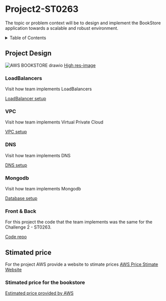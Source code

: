 # Project2-ST0263
The topic or problem context will be to design and implement the BookStore application towards a scalable and robust environment.

<details>
  <summary>Table of Contents</summary>
  <ol>
    <li><a href="#project-design">Project Design</a></li>
    <li><a href="#loadbalancers">LoadBalancers</a></li>   
    <li><a href="#vpc">VPC</a></li>   
    <li><a href="#dns">DNS</a></li>   
    <li><a href="#mongodb">Database</a></li>   
    <li><a href="#front--back">Front&Back</a></li>   
    <li><a href="#stimated-price">Stimated Price</a></li>   
  </ol>
</details>


## Project Design
![AWS BOOKSTORE drawio](https://user-images.githubusercontent.com/53051438/168496460-32605341-8517-40b0-b1a9-aa1eb8554d5f.png)
[High res-image](https://github.com/egonzalezt/Project2-ST0263/blob/c84dcdd31e3d54162a4c61b15bab57bc81ccdead/AWS_Schema/AWS%20BOOKSTORE%20ARCHI.png) 

### LoadBalancers

Visit how team implements LoadBalancers

[LoadBalancer setup](https://github.com/egonzalezt/Project2-ST0263/blob/df82f0231f6a5c225899e310b58fbed679bf6e4a/Load%20Balancers/README.md) 

### VPC

Visit how team implements Virtual Private Cloud

[VPC setup](https://github.com/egonzalezt/Project2-ST0263/blob/df82f0231f6a5c225899e310b58fbed679bf6e4a/VPC/README.md) 

### DNS

Visit how team implements DNS

[DNS setup](https://github.com/egonzalezt/Project2-ST0263/blob/df82f0231f6a5c225899e310b58fbed679bf6e4a/dns/README.md) 

### Mongodb

Visit how team implements Mongodb

[Database setup](https://github.com/egonzalezt/Project2-ST0263/blob/df82f0231f6a5c225899e310b58fbed679bf6e4a/Mongodb/README.md) 

### Front & Back

For this project the code that the team implements was the same for the Challenge 2 - ST0263.

[Code repo](https://github.com/egonzalezt/Lab3-ST0263) 

## Stimated price

For the project AWS provide a website to stimate prices [AWS Price Stimate Website](https://calculator.aws/#/) 

### Stimated price for the bookstore

[Estimated price provided by AWS](https://calculator.aws/#/estimate?id=c67ae23c8369e2e3300816fa7dea938ad5615a43) 
